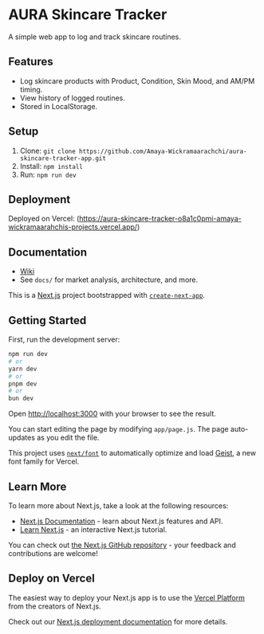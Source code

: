 # AURA Skincare Tracker
A simple web app to log and track skincare routines.

## Features
- Log skincare products with Product, Condition, Skin Mood, and AM/PM timing.
- View history of logged routines.
- Stored in LocalStorage.

## Setup
1. Clone: `git clone https://github.com/Amaya-Wickramaarachchi/aura-skincare-tracker-app.git`
2. Install: `npm install`
3. Run: `npm run dev`

## Deployment
Deployed on Vercel: (https://aura-skincare-tracker-o8a1c0pmi-amaya-wickramaarahchis-projects.vercel.app/)

## Documentation
- [Wiki](https://github.com/Amaya-Wickramaarachchi/aura-skincare-tracker-app/wiki)
- See `docs/` for market analysis, architecture, and more.


This is a [Next.js](https://nextjs.org) project bootstrapped with [`create-next-app`](https://github.com/vercel/next.js/tree/canary/packages/create-next-app).

## Getting Started

First, run the development server:

```bash
npm run dev
# or
yarn dev
# or
pnpm dev
# or
bun dev
```

Open [http://localhost:3000](http://localhost:3000) with your browser to see the result.

You can start editing the page by modifying `app/page.js`. The page auto-updates as you edit the file.

This project uses [`next/font`](https://nextjs.org/docs/app/building-your-application/optimizing/fonts) to automatically optimize and load [Geist](https://vercel.com/font), a new font family for Vercel.

## Learn More

To learn more about Next.js, take a look at the following resources:

- [Next.js Documentation](https://nextjs.org/docs) - learn about Next.js features and API.
- [Learn Next.js](https://nextjs.org/learn) - an interactive Next.js tutorial.

You can check out [the Next.js GitHub repository](https://github.com/vercel/next.js) - your feedback and contributions are welcome!

## Deploy on Vercel

The easiest way to deploy your Next.js app is to use the [Vercel Platform](https://vercel.com/new?utm_medium=default-template&filter=next.js&utm_source=create-next-app&utm_campaign=create-next-app-readme) from the creators of Next.js.

Check out our [Next.js deployment documentation](https://nextjs.org/docs/app/building-your-application/deploying) for more details.
